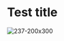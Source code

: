 # Test title
![237-200x300](https://github.com/user-attachments/assets/e50f0b3a-5f69-4ed2-afda-9dea2a11e136)
